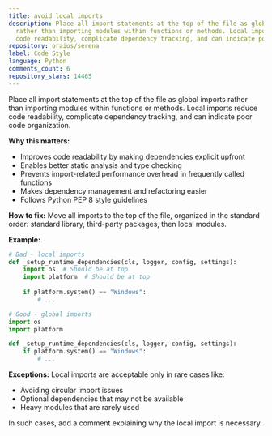 ```yaml
---
title: avoid local imports
description: Place all import statements at the top of the file as global imports
  rather than importing modules within functions or methods. Local imports reduce
  code readability, complicate dependency tracking, and can indicate poor code organization.
repository: oraios/serena
label: Code Style
language: Python
comments_count: 6
repository_stars: 14465
---
```


Place all import statements at the top of the file as global imports rather than importing modules within functions or methods. Local imports reduce code readability, complicate dependency tracking, and can indicate poor code organization.

**Why this matters:**
- Improves code readability by making dependencies explicit upfront
- Enables better static analysis and type checking
- Prevents import-related performance overhead in frequently called functions
- Makes dependency management and refactoring easier
- Follows Python PEP 8 style guidelines

**How to fix:**
Move all imports to the top of the file, organized in the standard order: standard library, third-party packages, then local modules.

**Example:**
```python
# Bad - local imports
def _setup_runtime_dependencies(cls, logger, config, settings):
    import os  # Should be at top
    import platform  # Should be at top
    
    if platform.system() == "Windows":
        # ...

# Good - global imports  
import os
import platform

def _setup_runtime_dependencies(cls, logger, config, settings):
    if platform.system() == "Windows":
        # ...
```

**Exceptions:**
Local imports are acceptable only in rare cases like:
- Avoiding circular import issues
- Optional dependencies that may not be available
- Heavy modules that are rarely used

In such cases, add a comment explaining why the local import is necessary.